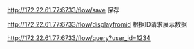 http://172.22.61.77:6733/flow/save  保存


http://172.22.61.77:6733/flow/displayfromid  根据ID请求展示数据
   
   
http://172.22.61.77:6733/flow/query?user_id=1234
   
